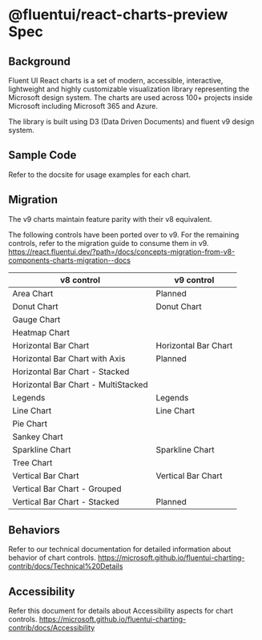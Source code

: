# @fluentui/react-charts-preview Spec

## Background

Fluent UI React charts is a set of modern, accessible, interactive, lightweight and highly customizable visualization library representing the Microsoft design system. The charts are used across 100+ projects inside Microsoft including Microsoft 365 and Azure.

The library is built using D3 (Data Driven Documents) and fluent v9 design system.

## Sample Code

Refer to the docsite for usage examples for each chart.

## Migration

The v9 charts maintain feature parity with their v8 equivalent.

The following controls have been ported over to v9.
For the remaining controls, refer to the migration guide to consume them in v9. https://react.fluentui.dev/?path=/docs/concepts-migration-from-v8-components-charts-migration--docs

| v8 control                          | v9 control           |
| ----------------------------------- | -------------------- |
| Area Chart                          | Planned              |
| Donut Chart                         | Donut Chart          |
| Gauge Chart                         |                      |
| Heatmap Chart                       |                      |
| Horizontal Bar Chart                | Horizontal Bar Chart |
| Horizontal Bar Chart with Axis      | Planned              |
| Horizontal Bar Chart - Stacked      |                      |
| Horizontal Bar Chart - MultiStacked |                      |
| Legends                             | Legends              |
| Line Chart                          | Line Chart           |
| Pie Chart                           |                      |
| Sankey Chart                        |                      |
| Sparkline Chart                     | Sparkline Chart      |
| Tree Chart                          |                      |
| Vertical Bar Chart                  | Vertical Bar Chart   |
| Vertical Bar Chart - Grouped        |                      |
| Vertical Bar Chart - Stacked        | Planned              |

## Behaviors

Refer to our technical documentation for detailed information about behavior of chart controls.
https://microsoft.github.io/fluentui-charting-contrib/docs/Technical%20Details

## Accessibility

Refer this document for details about Accessibility aspects for chart controls.
https://microsoft.github.io/fluentui-charting-contrib/docs/Accessibility
